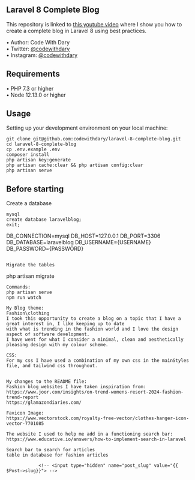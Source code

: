 ## Laravel 8 Complete Blog

This repository is linked to [this youtube video](https://www.youtube.com/watch?v=HKJDLXsTr8A&t=4710s) where I show you how to create a complete blog in Laravel 8 using best practices.

•	Author: Code With Dary <br>
•	Twitter: [@codewithdary](https://twitter.com/codewithdary) <br>
•	Instagram: [@codewithdary](https://www.instagram.com/codewithdary/) <br>

## Requirements
•	PHP 7.3 or higher <br>
•	Node 12.13.0 or higher <br>

## Usage <br>
Setting up your development environment on your local machine: <br>
```
git clone git@github.com:codewithdary/laravel-8-complete-blog.git
cd laravel-8-complete-blog
cp .env.example .env
composer install
php artisan key:generate
php artisan cache:clear && php artisan config:clear
php artisan serve
```

## Before starting <br>
Create a database <br>
```
mysql
create database laravelblog;
exit;
```


DB_CONNECTION=mysql
DB_HOST=127.0.0.1
DB_PORT=3306
DB_DATABASE=laravelblog
DB_USERNAME={USERNAME}
DB_PASSWORD={PASSWORD}
```

Migrate the tables
```
php artisan migrate
```
Commands:
php artisan serve
npm run watch

My Blog theme:
Fashion\clothing
I took this opportunity to create a blog on a topic that I have a great interest in, I like keeping up to date
with what is trending in the fashion world and I love the design aspect of software development. 
I have went for what I consider a minimal, clean and aesthetically pleasing design with my colour scheme.

CSS:
For my css I have used a combination of my own css in the mainStyles file, and tailwind css throughout. 


My changes to the README file:
Fashion blog websites I have taken inspiration from: 
https://www.joor.com/insights/on-trend-womens-resort-2024-fashion-trend-report
https://glamazondiaries.com/ 

Favicon Image: 
https://www.vectorstock.com/royalty-free-vector/clothes-hanger-icon-vector-7701085

The website I used to help me add in a functioning search bar:
https://www.educative.io/answers/how-to-implement-search-in-laravel

Search bar to search for articles
table in database for fashion articles 

            <!-- <input type="hidden" name="post_slug" value="{{ $Post->slug}}"> -->
